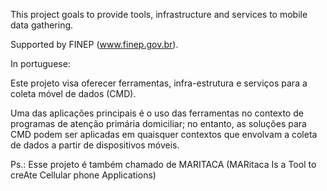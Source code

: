 This project goals to provide tools, infrastructure and services to mobile data gathering.

Supported by FINEP (www.finep.gov.br).

In portuguese:

Este projeto visa oferecer ferramentas, infra-estrutura e serviços para a coleta móvel de dados (CMD).

Uma das aplicações principais é o uso das ferramentas no contexto de programas de atenção primária domiciliar; no entanto, as soluções para CMD podem ser aplicadas em quaisquer contextos que envolvam a coleta de dados a partir de dispositivos móveis.

Ps.: Esse projeto é também chamado de MARITACA (MARitaca Is a Tool to creAte Cellular phone Applications)
